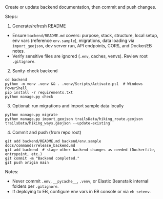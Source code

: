 Create or update backend documentation, then commit and push changes.

Steps:

1) Generate/refresh README
- Ensure `backend/README.md` covers: purpose, stack, structure, local setup, env vars (reference `env.sample`), migrations, data loading via `import_geojson`, dev server run, API endpoints, CORS, and Docker/EB notes.
- Verify sensitive files are ignored (`.env`, caches, venvs). Review root `.gitignore`.

2) Sanity-check backend
```
cd backend
python -m venv .venv && . .venv/Scripts/Activate.ps1  # Windows PowerShell
pip install -r requirements.txt
python manage.py check
```

3) Optional: run migrations and import sample data locally
```
python manage.py migrate
python manage.py import_geojson trailsData/hiking_route.geojson trailsData/hiking_ways.geojson --update-existing
```

4) Commit and push (from repo root)
```
git add backend/README.md backend/env.sample docs/commands/release_backend.md
git add backend  # stage other backend changes as needed (Dockerfile, entrypoint, etc.)
git commit -m "Backend completed."
git push origin main
```

Notes:
- Never commit `.env`, `__pycache__`, `.venv`, or Elastic Beanstalk internal folders per `.gitignore`.
- If deploying to EB, configure env vars in EB console or via `eb setenv`.


